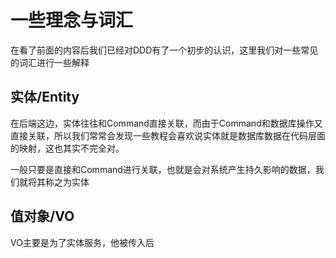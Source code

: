 # 一些理念与词汇

在看了前面的内容后我们已经对DDD有了一个初步的认识，这里我们对一些常见的词汇进行一些解释

## 实体/Entity

在后端这边，实体往往和Command直接关联，而由于Command和数据库操作又直接关联，所以我们常常会发现一些教程会喜欢说实体就是数据库数据在代码层面的映射，这也其实不完全对。

一般只要是直接和Command进行关联，也就是会对系统产生持久影响的数据，我们就将其称之为实体

## 值对象/VO

VO主要是为了实体服务，他被传入后